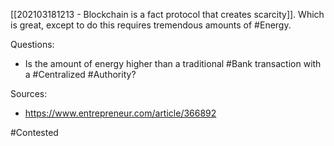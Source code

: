 [[202103181213 - Blockchain is a fact protocol that creates scarcity]]. Which is great, except to do this requires tremendous amounts of #Energy. 

Questions:
- Is the amount of energy higher than a traditional #Bank transaction with a #Centralized #Authority?

Sources: 
- https://www.entrepreneur.com/article/366892

#Contested